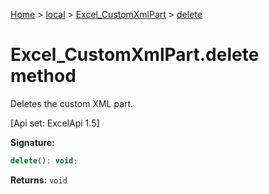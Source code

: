 [Home](./index) &gt; [local](local.md) &gt; [Excel\_CustomXmlPart](local.excel_customxmlpart.md) &gt; [delete](local.excel_customxmlpart.delete.md)

# Excel\_CustomXmlPart.delete method

Deletes the custom XML part. 

 \[Api set: ExcelApi 1.5\]

**Signature:**
```javascript
delete(): void;
```
**Returns:** `void`

